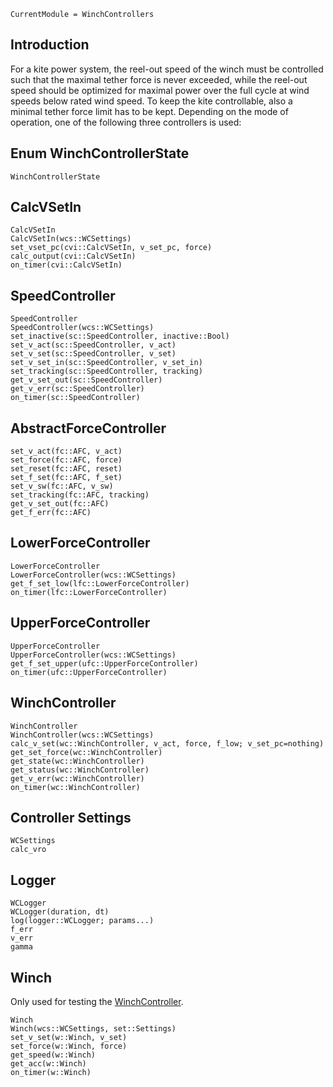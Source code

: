 ```@meta
CurrentModule = WinchControllers
```
## Introduction
For a kite power system, the reel-out speed of the winch must be controlled such that the maximal tether force is never exceeded, while the reel-out speed should be optimized for maximal power over the full cycle at wind speeds below rated wind speed. To keep the kite controllable, also a minimal tether force limit has to be kept. Depending on the mode of operation, one of the following three controllers is used:

## Enum WinchControllerState
```@docs
WinchControllerState
```

## CalcVSetIn
```@docs
CalcVSetIn
CalcVSetIn(wcs::WCSettings)
set_vset_pc(cvi::CalcVSetIn, v_set_pc, force)
calc_output(cvi::CalcVSetIn)
on_timer(cvi::CalcVSetIn)
```

## SpeedController
```@docs
SpeedController
SpeedController(wcs::WCSettings)
set_inactive(sc::SpeedController, inactive::Bool)
set_v_act(sc::SpeedController, v_act)
set_v_set(sc::SpeedController, v_set)
set_v_set_in(sc::SpeedController, v_set_in)
set_tracking(sc::SpeedController, tracking)
get_v_set_out(sc::SpeedController)
get_v_err(sc::SpeedController)
on_timer(sc::SpeedController)
```

## AbstractForceController
```@docs
set_v_act(fc::AFC, v_act)
set_force(fc::AFC, force)
set_reset(fc::AFC, reset)
set_f_set(fc::AFC, f_set)
set_v_sw(fc::AFC, v_sw)
set_tracking(fc::AFC, tracking)
get_v_set_out(fc::AFC)
get_f_err(fc::AFC)
```

## LowerForceController
```@docs
LowerForceController
LowerForceController(wcs::WCSettings)
get_f_set_low(lfc::LowerForceController)
on_timer(lfc::LowerForceController)
```

## UpperForceController
```@docs
UpperForceController
UpperForceController(wcs::WCSettings)
get_f_set_upper(ufc::UpperForceController)
on_timer(ufc::UpperForceController)
```

## WinchController
```@docs
WinchController
WinchController(wcs::WCSettings)
calc_v_set(wc::WinchController, v_act, force, f_low; v_set_pc=nothing)
get_set_force(wc::WinchController)
get_state(wc::WinchController)
get_status(wc::WinchController)
get_v_err(wc::WinchController)
on_timer(wc::WinchController)
```

## Controller Settings
```@docs
WCSettings
calc_vro
```

## Logger
```@docs
WCLogger
WCLogger(duration, dt)
log(logger::WCLogger; params...)
f_err
v_err
gamma
```

## Winch
Only used for testing the [WinchController](@ref).

```@docs
Winch
Winch(wcs::WCSettings, set::Settings)
set_v_set(w::Winch, v_set)
set_force(w::Winch, force)
get_speed(w::Winch)
get_acc(w::Winch)
on_timer(w::Winch)
```
